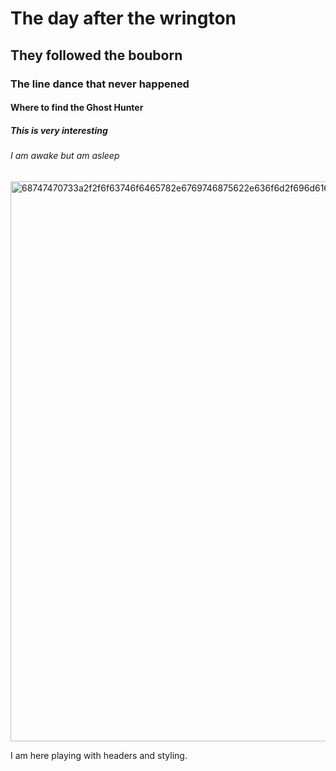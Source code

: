 # The day after the wrington
## They followed the bouborn
### The line dance that never happened 
#### Where to find the Ghost Hunter 
##### This is very interesting 
###### I am awake but am asleep










<img width="896" height="896" alt="68747470733a2f2f6f63746f6465782e6769746875622e636f6d2f696d616765732f79616b746f6361742e706e67" src="https://github.com/user-attachments/assets/3db9e298-4428-476b-9cbe-c8a8a06d1582" />









I am here playing with headers and styling. 





